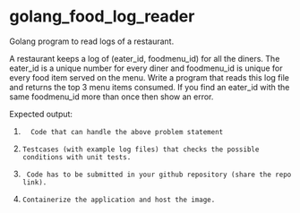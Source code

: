 # golang_food_log_reader
Golang program to read logs of a restaurant.

A restaurant keeps a log of (eater_id, foodmenu_id) for all the diners. The eater_id is a unique number for every diner and foodmenu_id is unique for every food item served on the menu. Write a program that reads this log file and returns the top 3 menu items consumed. If you find an eater_id with the same foodmenu_id more than once then show an error.

 

Expected output:

1.       Code that can handle the above problem statement

2.     Testcases (with example log files) that checks the possible conditions with unit tests.

3.      Code has to be submitted in your github repository (share the repo link).

4.     Containerize the application and host the image.